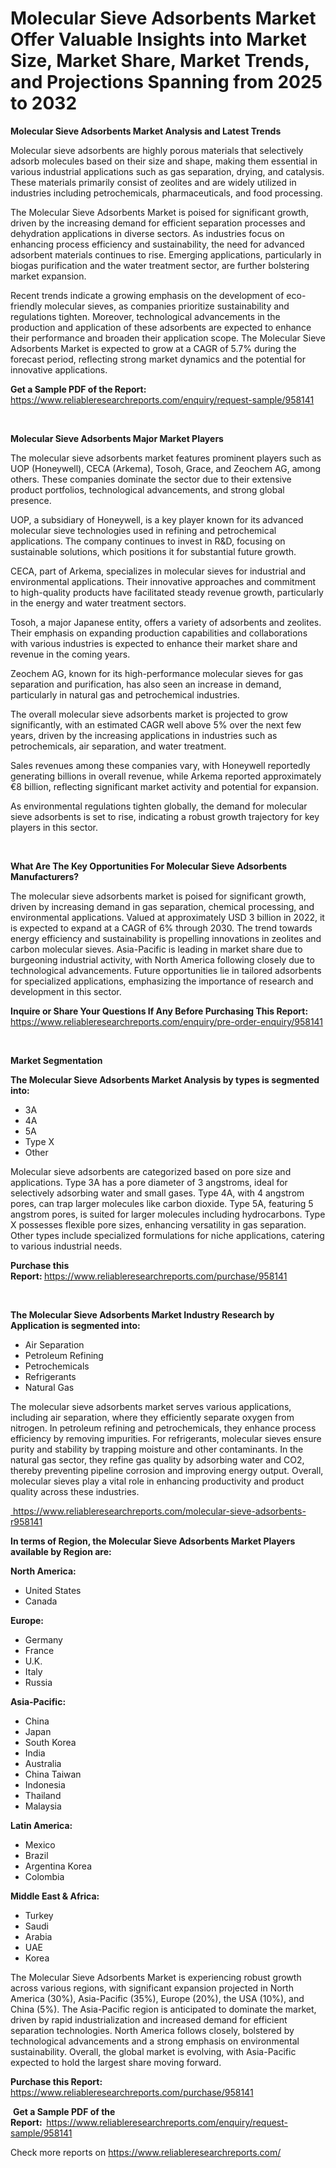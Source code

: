 <p><h1>Molecular Sieve Adsorbents Market Offer Valuable Insights into Market Size, Market Share, Market Trends, and Projections Spanning from 2025 to 2032</h1></p><p><strong>Molecular Sieve Adsorbents Market Analysis and Latest Trends</strong></p>
<p><p>Molecular sieve adsorbents are highly porous materials that selectively adsorb molecules based on their size and shape, making them essential in various industrial applications such as gas separation, drying, and catalysis. These materials primarily consist of zeolites and are widely utilized in industries including petrochemicals, pharmaceuticals, and food processing.</p><p>The Molecular Sieve Adsorbents Market is poised for significant growth, driven by the increasing demand for efficient separation processes and dehydration applications in diverse sectors. As industries focus on enhancing process efficiency and sustainability, the need for advanced adsorbent materials continues to rise. Emerging applications, particularly in biogas purification and the water treatment sector, are further bolstering market expansion.</p><p>Recent trends indicate a growing emphasis on the development of eco-friendly molecular sieves, as companies prioritize sustainability and regulations tighten. Moreover, technological advancements in the production and application of these adsorbents are expected to enhance their performance and broaden their application scope. The Molecular Sieve Adsorbents Market is expected to grow at a CAGR of 5.7% during the forecast period, reflecting strong market dynamics and the potential for innovative applications.</p></p>
<p><strong>Get a Sample PDF of the Report:&nbsp;</strong> <a href="https://www.reliableresearchreports.com/enquiry/request-sample/958141?utm_campaign=3360&utm_medium=2&utm_source=Github&utm_content=ia&utm_term=02042025&utm_id=molecular-sieve-adsorbents">https://www.reliableresearchreports.com/enquiry/request-sample/958141</a></p>
<p>&nbsp;</p>
<p><strong>Molecular Sieve Adsorbents Major Market Players</strong></p>
<p><p>The molecular sieve adsorbents market features prominent players such as UOP (Honeywell), CECA (Arkema), Tosoh, Grace, and Zeochem AG, among others. These companies dominate the sector due to their extensive product portfolios, technological advancements, and strong global presence.</p><p>UOP, a subsidiary of Honeywell, is a key player known for its advanced molecular sieve technologies used in refining and petrochemical applications. The company continues to invest in R&D, focusing on sustainable solutions, which positions it for substantial future growth.</p><p>CECA, part of Arkema, specializes in molecular sieves for industrial and environmental applications. Their innovative approaches and commitment to high-quality products have facilitated steady revenue growth, particularly in the energy and water treatment sectors.</p><p>Tosoh, a major Japanese entity, offers a variety of adsorbents and zeolites. Their emphasis on expanding production capabilities and collaborations with various industries is expected to enhance their market share and revenue in the coming years.</p><p>Zeochem AG, known for its high-performance molecular sieves for gas separation and purification, has also seen an increase in demand, particularly in natural gas and petrochemical industries.</p><p>The overall molecular sieve adsorbents market is projected to grow significantly, with an estimated CAGR well above 5% over the next few years, driven by the increasing applications in industries such as petrochemicals, air separation, and water treatment.</p><p>Sales revenues among these companies vary, with Honeywell reportedly generating billions in overall revenue, while Arkema reported approximately €8 billion, reflecting significant market activity and potential for expansion.</p><p>As environmental regulations tighten globally, the demand for molecular sieve adsorbents is set to rise, indicating a robust growth trajectory for key players in this sector.</p></p>
<p>&nbsp;</p>
<p><strong>What Are The Key Opportunities For Molecular Sieve Adsorbents Manufacturers?</strong></p>
<p><p>The molecular sieve adsorbents market is poised for significant growth, driven by increasing demand in gas separation, chemical processing, and environmental applications. Valued at approximately USD 3 billion in 2022, it is expected to expand at a CAGR of 6% through 2030. The trend towards energy efficiency and sustainability is propelling innovations in zeolites and carbon molecular sieves. Asia-Pacific is leading in market share due to burgeoning industrial activity, with North America following closely due to technological advancements. Future opportunities lie in tailored adsorbents for specialized applications, emphasizing the importance of research and development in this sector.</p></p>
<p><strong>Inquire or Share Your Questions If Any Before Purchasing This Report:</strong> <a href="https://www.reliableresearchreports.com/enquiry/pre-order-enquiry/958141?utm_campaign=3360&utm_medium=2&utm_source=Github&utm_content=ia&utm_term=02042025&utm_id=molecular-sieve-adsorbents">https://www.reliableresearchreports.com/enquiry/pre-order-enquiry/958141</a></p>
<p>&nbsp;</p>
<p><strong>Market Segmentation</strong></p>
<p><strong>The Molecular Sieve Adsorbents Market Analysis by types is segmented into:</strong></p>
<p><ul><li>3A</li><li>4A</li><li>5A</li><li>Type X</li><li>Other</li></ul></p>
<p><p>Molecular sieve adsorbents are categorized based on pore size and applications. Type 3A has a pore diameter of 3 angstroms, ideal for selectively adsorbing water and small gases. Type 4A, with 4 angstrom pores, can trap larger molecules like carbon dioxide. Type 5A, featuring 5 angstrom pores, is suited for larger molecules including hydrocarbons. Type X possesses flexible pore sizes, enhancing versatility in gas separation. Other types include specialized formulations for niche applications, catering to various industrial needs.</p></p>
<p><strong>Purchase this Report:&nbsp;</strong><a href="https://www.reliableresearchreports.com/purchase/958141?utm_campaign=3360&utm_medium=2&utm_source=Github&utm_content=ia&utm_term=02042025&utm_id=molecular-sieve-adsorbents">https://www.reliableresearchreports.com/purchase/958141</a></p>
<p>&nbsp;</p>
<p><strong>The Molecular Sieve Adsorbents Market Industry Research by Application is segmented into:</strong></p>
<p><ul><li>Air Separation</li><li>Petroleum Refining</li><li>Petrochemicals</li><li>Refrigerants</li><li>Natural Gas</li></ul></p>
<p><p>The molecular sieve adsorbents market serves various applications, including air separation, where they efficiently separate oxygen from nitrogen. In petroleum refining and petrochemicals, they enhance process efficiency by removing impurities. For refrigerants, molecular sieves ensure purity and stability by trapping moisture and other contaminants. In the natural gas sector, they refine gas quality by adsorbing water and CO2, thereby preventing pipeline corrosion and improving energy output. Overall, molecular sieves play a vital role in enhancing productivity and product quality across these industries.</p></p>
<p><a href="https://www.reliableresearchreports.com/molecular-sieve-adsorbents-r958141?utm_campaign=3360&utm_medium=2&utm_source=Github&utm_content=ia&utm_term=02042025&utm_id=molecular-sieve-adsorbents">&nbsp;https://www.reliableresearchreports.com/molecular-sieve-adsorbents-r958141</a></p>
<p><strong>In terms of Region, the Molecular Sieve Adsorbents Market Players available by Region are:</strong></p>
<p>
    <p> <strong> North America: </strong>
        <ul>
            <li>United States</li>
            <li>Canada</li>
        </ul>
        </p> 
    <p> <strong> Europe: </strong>
        <ul>
            <li>Germany</li>
            <li>France</li>
            <li>U.K.</li>
            <li>Italy</li>
            <li>Russia</li>
        </ul>
        </p> 
    <p> <strong> Asia-Pacific: </strong>
        <ul>
            <li>China</li>
            <li>Japan</li>
            <li>South Korea</li>
            <li>India</li>
            <li>Australia</li>
            <li>China Taiwan</li>
            <li>Indonesia</li>
            <li>Thailand</li>
            <li>Malaysia</li>
        </ul>
        </p> 
    <p> <strong> Latin America: </strong>
        <ul>
            <li>Mexico</li>
            <li>Brazil</li>
            <li>Argentina Korea</li>
            <li>Colombia</li>
        </ul>
        </p> 
    <p> <strong> Middle East & Africa: </strong>
        <ul>
            <li>Turkey</li>
            <li>Saudi</li>
            <li>Arabia</li>
            <li>UAE</li>
            <li>Korea</li>
        </ul>
    </p>
    </p>
<p><p>The Molecular Sieve Adsorbents Market is experiencing robust growth across various regions, with significant expansion projected in North America (30%), Asia-Pacific (35%), Europe (20%), the USA (10%), and China (5%). The Asia-Pacific region is anticipated to dominate the market, driven by rapid industrialization and increased demand for efficient separation technologies. North America follows closely, bolstered by technological advancements and a strong emphasis on environmental sustainability. Overall, the global market is evolving, with Asia-Pacific expected to hold the largest share moving forward.</p></p>
<p><strong>Purchase this Report: </strong><a href="https://www.reliableresearchreports.com/purchase/958141?utm_campaign=3360&utm_medium=2&utm_source=Github&utm_content=ia&utm_term=02042025&utm_id=molecular-sieve-adsorbents">https://www.reliableresearchreports.com/purchase/958141</a></p>
<p>&nbsp;<strong>Get a Sample PDF of the Report:&nbsp;&nbsp;</strong><a href="https://www.reliableresearchreports.com/enquiry/request-sample/958141?utm_campaign=3360&utm_medium=2&utm_source=Github&utm_content=ia&utm_term=02042025&utm_id=molecular-sieve-adsorbents">https://www.reliableresearchreports.com/enquiry/request-sample/958141</a></p>
<p><strong></strong></p>
<p>Check more reports on <a href="https://www.reliableresearchreports.com/?utm_campaign=3360&utm_medium=2&utm_source=Github&utm_content=ia&utm_term=02042025&utm_id=molecular-sieve-adsorbents">https://www.reliableresearchreports.com/</a></p>